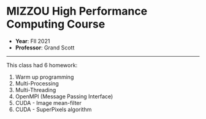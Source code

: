 # MIZZOU High Performance Computing Course
* **Year**: Fll 2021
* **Professor**: Grand Scott
---

This class had 6 homework:

1. Warm up programming
2. Multi-Processing
3. Multi-Threading
4. OpenMPI (Message Passing Interface)
5. CUDA - Image mean-filter
6. CUDA - SuperPixels algorithm
